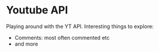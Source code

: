 # Youtube API 

Playing around with the YT API. 
Interesting things to explore: 
* Comments: most often commented etc
* and more


